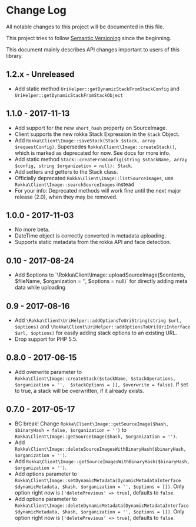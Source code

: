 # Change Log

All notable changes to this project will be documented in this file.

This project tries to follow [Semantic Versioning](http://semver.org/) since the beginning.

This document mainly describes API changes important to users of this library.


## 1.2.x - Unreleased
* Add static method `UriHelper::getDynamicStackFromStackConfig` and `UriHelper::getDynamicStackFromStackObject`

## 1.1.0 - 2017-11-13

* Add support for the new `short_hash` property on SourceImage.
* Client supports the new rokka Stack Expression in the `Stack` Object.
* Add `Rokka\Client\Image::saveStack(Stack $stack, array $requestConfig)`. Supersedes `Rokka\Client\Image::createStack()`,
  which is marked as deprecated for now. See docs for more info.
* Add static method `Stack::createFromConfig(string $stackName, array $config, string $organization = null): Stack`.
* Add setters and getters to the Stack class. 
* Officially deprecated `Rokka\Client\Image::listSourceImages`, use `Rokka\Client\Image::searchSourceImages` instead
* For your info: Deprecated methods will work fine until the next major release (2.0), when they may be removed.

## 1.0.0 - 2017-11-03

* No more beta.
* DateTime object is correctly converted in metadata uploading.
* Supports static metadata from the rokka API and face detection.

## 0.10 - 2017-08-24

* Add $options to `\Rokka\Client\Image::uploadSourceImage($contents, $fileName, $organization = '', $options = null)` for directly adding meta data while uploading

## 0.9 - 2017-08-16

* Add `\Rokka\Client\UriHelper::addOptionsToUriString(string $url, $options)` and `\Rokka\Client\UriHelper::addOptionsToUri(UriInterface $url, $options)` for easily adding stack options to an existing URL.
* Drop support for PHP 5.5.  

## 0.8.0 - 2017-06-15

* Add overwrite parameter to `Rokka\Client\Image::createStack($stackName, $stackOperations, $organization = '',  $stackOptions = [], $overwrite = false)`. If set to true, a stack will be overwritten, if it already exists.

## 0.7.0 - 2017-05-17

* BC break! Change `Rokka\Client\Image::getSourceImage($hash, $binaryHash = false, $organization = '')`
  to `Rokka\Client\Image::getSourceImage($hash, $organization = '')`.
* Add `Rokka\Client\Image::deleteSourceImagesWithBinaryHash($binaryHash, $organization = '')`.
* Add `Rokka\Client\Image::getSourceImagesWithBinaryHash($binaryHash, $organization = '')`.
* Add options parameter to `Rokka\Client\Image::setDynamicMetadata(DynamicMetadataInterface $dynamicMetadata, $hash, $organization = '', $options = [])`.
  Only option right now is `['deletePrevious' => true]`, defaults to `false`.
* Add options parameter to `Rokka\Client\Image::deleteDynamicMetadata(DynamicMetadataInterface $dynamicMetadata, $hash, $organization = '', $options = [])`.
  Only option right now is `['deletePrevious' => true]`, defaults to `false`.

